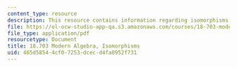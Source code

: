 ```yaml
---
content_type: resource
description: This resource contains information regarding isomorphisms.
file: https://ol-ocw-studio-app-qa.s3.amazonaws.com/courses/18-703-modern-algebra-spring-2013/465d58544cf07253dcecd4fa0952f731_MIT18_703S13_pra_l_7.pdf
file_type: application/pdf
resourcetype: Document
title: 18.703 Modern Algebra, Isomorphisms
uid: 465d5854-4cf0-7253-dcec-d4fa0952f731
---
```

